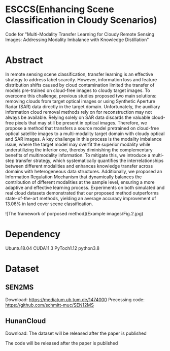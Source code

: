 # ESCCS(Enhancing Scene Classification in Cloudy Scenarios)

Code for "Multi-Modality Transfer Learning for Cloudy Remote Sensing Images: Addressing Modality Imbalance with Knowledge Distillation"

# Abstract
In remote sensing scene classification, transfer learning is an effective strategy to address label scarcity. However, information loss and feature distribution shifts caused by cloud contamination limited the transfer of models pre-trained on cloud-free images to cloudy target images. To overcome this challenge, previous studies proposed two main solutions: removing clouds from target optical images or using Synthetic Aperture Radar (SAR) data directly in the target domain. Unfortunately, the auxiliary information cloud removal methods rely on for reconstruction may not always be available. Relying solely on SAR data discards the valuable cloud-free pixels that may still be present in optical images. Therefore, we propose a method that transfers a source model pretrained on cloud-free optical satellite images to a multi-modality target domain with cloudy optical and SAR images. A key challenge in this process is the modality imbalance issue, where the target model may overfit the superior modality while underutilizing the inferior one, thereby diminishing the complementary benefits of multimodality information. To mitigate this, we introduce a multi-step transfer strategy, which systematically quantifies the interrelationships between different modalities and enhances knowledge transfer across domains with heterogeneous data structures. Additionally, we proposed an Information Regulation Mechanism that dynamically balances the contribution of different modalities at the sample level, ensuring a more adaptive and effective learning process. Experiments on both simulated and real cloud datasets demonstrated that our proposed method outperforms state-of-the-art methods, yielding an average accuracy improvement of 13.06% in land cover scene classification.

![The framework of porposed method](Example images/Fig.2.jpg)


# Dependency

Ubuntu18.04
CUDA11.3
PyToch1.12
python3.8

# Dataset

## SEN2MS 
Download: https://mediatum.ub.tum.de/1474000
Precessing code: https://github.com/schmitt-muc/SEN12MS
## HunanCloud
Download: The dataset will be released after the paper is published




The code will be released after the paper is published
